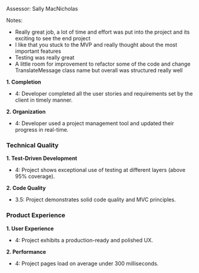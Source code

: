 Assessor: Sally MacNicholas

Notes:
* Really great job, a lot of time and effort was put into the project and its exciting to see the end project
* I like that you stuck to the MVP and really thought about the most important features
* Testing was really great
* A little room for improvement to refactor some of the code and change TranslateMessage class name
but overall was structured really well

**1. Completion**

* 4: Developer completed all the user stories and requirements set by the client in timely manner.

**2. Organization**

* 4: Developer used a project management tool and updated their progress in real-time.

### Technical Quality

**1. Test-Driven Development**

* 4: Project shows exceptional use of testing at different layers (above 95% coverage).

**2. Code Quality**

* 3.5: Project demonstrates solid code quality and MVC principles.

### Product Experience

**1. User Experience**

* 4: Project exhibits a production-ready and polished UX.

**2. Performance**

* 4: Project pages load on average under 300 milliseconds.
